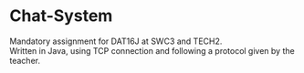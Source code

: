 # Chat-System
Mandatory assignment for DAT16J at SWC3 and TECH2. <br/>
Written in Java, using TCP connection and following a protocol given by the teacher.
